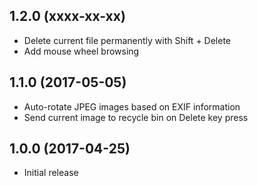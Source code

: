 ## 1.2.0 (xxxx-xx-xx)

- Delete current file permanently with Shift + Delete
- Add mouse wheel browsing

## 1.1.0 (2017-05-05)

- Auto-rotate JPEG images based on EXIF information
- Send current image to recycle bin on Delete key press

## 1.0.0 (2017-04-25)
- Initial release